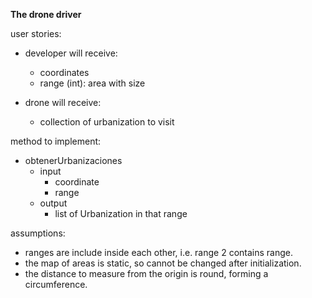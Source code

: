 **The drone driver**

user stories:
  - developer will receive:
    - coordinates
    - range (int): area with size 

  - drone will receive:
    - collection of urbanization to visit
        
method to implement:
  - obtenerUrbanizaciones
    - input
      - coordinate
      - range
    - output
      - list of Urbanization in that range
    
assumptions:
  - ranges are include inside each other, i.e. range 2 contains range.
  - the map of areas is static, so cannot be changed after initialization.
  - the distance to measure from the origin is round, forming a circumference.
  
  
  
